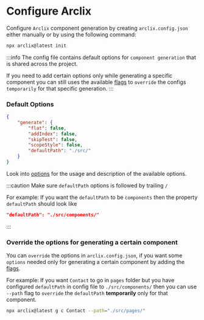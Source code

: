 # Configure Arclix

Configure `Arclix` component generation by creating `arclix.config.json` either manually or by using the following command:

```bash
npx arclix@latest init
```

:::info
The config file contains default options for `component generation` that is shared across the project.

If you need to add certain options only while generating a specific component you can still uses the available [flags](./component-generation/option#flags) to `override` the configs `temporarily` for that specific generation.
:::

### Default Options

```json
{
    "generate": {
        "flat": false,
        "addIndex": false,
        "skipTest": false,
        "scopeStyle": false,
        "defaultPath": "./src/"
    }
}
```

Look into [options](./component-generation/option#flags) for the usage and description of the available options.

:::caution
Make sure `defaultPath` options is followed by trailing `/`

For example: If you want the `defaultPath` to be `components` then the property `defaultPath` should look like

```json
"defaultPath": "./src/components/"
```

:::

### Override the options for generating a certain component

You can `override` the options in `arclix.config.json`, if you want some `options` needed only for generating a certain component by adding the [flags](./component-generation/option#flags).

For example: If you want `Contact` to go in `pages` folder but you have configured `defaultPath` in config file to `./src/components/` then you can use `--path` flag to `override` the `defaultPath` **temporarily** only for that component.

```bash
npx arclix@latest g c Contact --path="./src/pages/"
```
